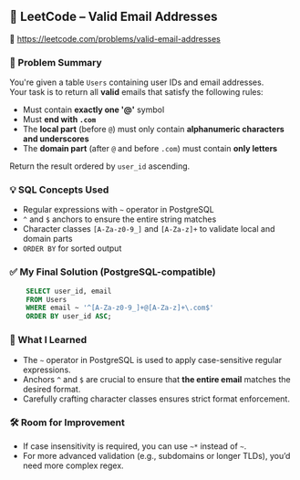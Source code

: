 ## 🧠 LeetCode – Valid Email Addresses  
🔗 https://leetcode.com/problems/valid-email-addresses

### 📌 Problem Summary  
You're given a table `Users` containing user IDs and email addresses.  
Your task is to return all **valid** emails that satisfy the following rules:  
- Must contain **exactly one '@'** symbol  
- Must **end with `.com`**  
- The **local part** (before `@`) must only contain **alphanumeric characters and underscores**  
- The **domain part** (after `@` and before `.com`) must contain **only letters**  

Return the result ordered by `user_id` ascending.

### 💡 SQL Concepts Used  
- Regular expressions with `~` operator in PostgreSQL  
- `^` and `$` anchors to ensure the entire string matches  
- Character classes `[A-Za-z0-9_]` and `[A-Za-z]+` to validate local and domain parts  
- `ORDER BY` for sorted output  

### ✅ My Final Solution (PostgreSQL-compatible)
```sql
    SELECT user_id, email
    FROM Users
    WHERE email ~ '^[A-Za-z0-9_]+@[A-Za-z]+\.com$'
    ORDER BY user_id ASC;
```
### 💬 What I Learned  
- The `~` operator in PostgreSQL is used to apply case-sensitive regular expressions.  
- Anchors `^` and `$` are crucial to ensure that **the entire email** matches the desired format.  
- Carefully crafting character classes ensures strict format enforcement.  

### 🛠️ Room for Improvement  
- If case insensitivity is required, you can use `~*` instead of `~`.  
- For more advanced validation (e.g., subdomains or longer TLDs), you’d need more complex regex.
